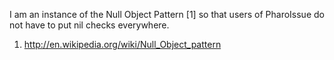 I am an instance of the Null Object Pattern [1] so that users of PharoIssue do not have to put nil checks everywhere.1. http://en.wikipedia.org/wiki/Null_Object_pattern